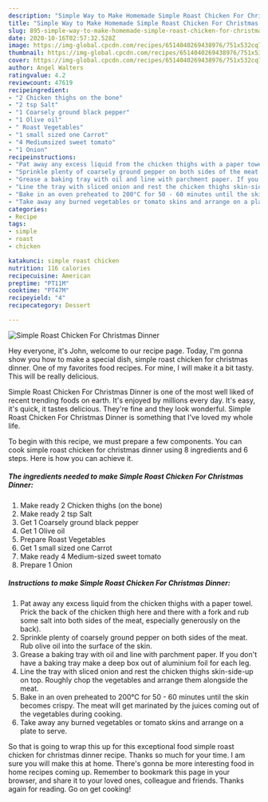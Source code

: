 ```yaml
---
description: "Simple Way to Make Homemade Simple Roast Chicken For Christmas Dinner"
title: "Simple Way to Make Homemade Simple Roast Chicken For Christmas Dinner"
slug: 895-simple-way-to-make-homemade-simple-roast-chicken-for-christmas-dinner
date: 2020-10-16T02:57:32.528Z
image: https://img-global.cpcdn.com/recipes/6514040269438976/751x532cq70/simple-roast-chicken-for-christmas-dinner-recipe-main-photo.jpg
thumbnail: https://img-global.cpcdn.com/recipes/6514040269438976/751x532cq70/simple-roast-chicken-for-christmas-dinner-recipe-main-photo.jpg
cover: https://img-global.cpcdn.com/recipes/6514040269438976/751x532cq70/simple-roast-chicken-for-christmas-dinner-recipe-main-photo.jpg
author: Angel Walters
ratingvalue: 4.2
reviewcount: 47619
recipeingredient:
- "2 Chicken thighs on the bone"
- "2 tsp Salt"
- "1 Coarsely ground black pepper"
- "1 Olive oil"
- " Roast Vegetables"
- "1 small sized one Carrot"
- "4 Mediumsized sweet tomato"
- "1 Onion"
recipeinstructions:
- "Pat away any excess liquid from the chicken thighs with a paper towel. Prick the back of the chicken thigh here and there with a fork and rub some salt into both sides of the meat, especially generously on the back)."
- "Sprinkle plenty of coarsely ground pepper on both sides of the meat. Rub olive oil into the surface of the skin."
- "Grease a baking tray with oil and line with parchment paper. If you don&#39;t have a baking tray make a deep box out of aluminium foil for each leg."
- "Line the tray with sliced onion and rest the chicken thighs skin-side-up on top. Roughly chop the vegetables and arrange them alongside the meat."
- "Bake in an oven preheated to 200°C for 50 - 60 minutes until the skin becomes crispy. The meat will get marinated by the juices coming out of the vegetables during cooking."
- "Take away any burned vegetables or tomato skins and arrange on a plate to serve."
categories:
- Recipe
tags:
- simple
- roast
- chicken

katakunci: simple roast chicken 
nutrition: 116 calories
recipecuisine: American
preptime: "PT11M"
cooktime: "PT47M"
recipeyield: "4"
recipecategory: Dessert

---
```



![Simple Roast Chicken For Christmas Dinner](https://img-global.cpcdn.com/recipes/6514040269438976/751x532cq70/simple-roast-chicken-for-christmas-dinner-recipe-main-photo.jpg)

Hey everyone, it's John, welcome to our recipe page. Today, I'm gonna show you how to make a special dish, simple roast chicken for christmas dinner. One of my favorites food recipes. For mine, I will make it a bit tasty. This will be really delicious.



Simple Roast Chicken For Christmas Dinner is one of the most well liked of recent trending foods on earth. It's enjoyed by millions every day. It's easy, it's quick, it tastes delicious. They're fine and they look wonderful. Simple Roast Chicken For Christmas Dinner is something that I've loved my whole life.


To begin with this recipe, we must prepare a few components. You can cook simple roast chicken for christmas dinner using 8 ingredients and 6 steps. Here is how you can achieve it.

<!--inarticleads1-->

##### The ingredients needed to make Simple Roast Chicken For Christmas Dinner:

1. Make ready 2 Chicken thighs (on the bone)
1. Make ready 2 tsp Salt
1. Get 1 Coarsely ground black pepper
1. Get 1 Olive oil
1. Prepare  Roast Vegetables
1. Get 1 small sized one Carrot
1. Make ready 4 Medium-sized sweet tomato
1. Prepare 1 Onion




<!--inarticleads2-->

##### Instructions to make Simple Roast Chicken For Christmas Dinner:

1. Pat away any excess liquid from the chicken thighs with a paper towel. Prick the back of the chicken thigh here and there with a fork and rub some salt into both sides of the meat, especially generously on the back).
1. Sprinkle plenty of coarsely ground pepper on both sides of the meat. Rub olive oil into the surface of the skin.
1. Grease a baking tray with oil and line with parchment paper. If you don&#39;t have a baking tray make a deep box out of aluminium foil for each leg.
1. Line the tray with sliced onion and rest the chicken thighs skin-side-up on top. Roughly chop the vegetables and arrange them alongside the meat.
1. Bake in an oven preheated to 200°C for 50 - 60 minutes until the skin becomes crispy. The meat will get marinated by the juices coming out of the vegetables during cooking.
1. Take away any burned vegetables or tomato skins and arrange on a plate to serve.




So that is going to wrap this up for this exceptional food simple roast chicken for christmas dinner recipe. Thanks so much for your time. I am sure you will make this at home. There's gonna be more interesting food in home recipes coming up. Remember to bookmark this page in your browser, and share it to your loved ones, colleague and friends. Thanks again for reading. Go on get cooking!
